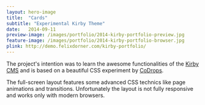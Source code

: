 ```yaml
---
layout: hero-image
title:  "Cards"
subtitle: "Experimental Kirby Theme"
date:   2014-09-11
preview-image: /images/portfolio/2014-kirby-portfolio-preview.jpg
feature-image: /images/portfolio/2014-kirby-portfolio-browser.jpg
plink: http://demo.felixdorner.com/kirby-portfolio/
---
```


The project's intention was to learn the awesome functionalities of the [Kirby CMS](http://getkirby.com) and is based on a beautiful CSS experiment by [CoDrops](http://tympanus.net/codrops/2013/04/23/fullscreen-layout-with-page-transitions/). 

The full-screen layout features some advanced CSS technics like page animations and transitions. Unfortunately the layout is not fully responsive and works only with modern browsers.